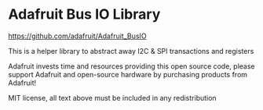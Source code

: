 # Adafruit Bus IO Library

https://github.com/adafruit/Adafruit_BusIO

This is a helper library to abstract away I2C & SPI transactions and registers

Adafruit invests time and resources providing this open source code, please support Adafruit and open-source hardware by purchasing products from Adafruit!

MIT license, all text above must be included in any redistribution
